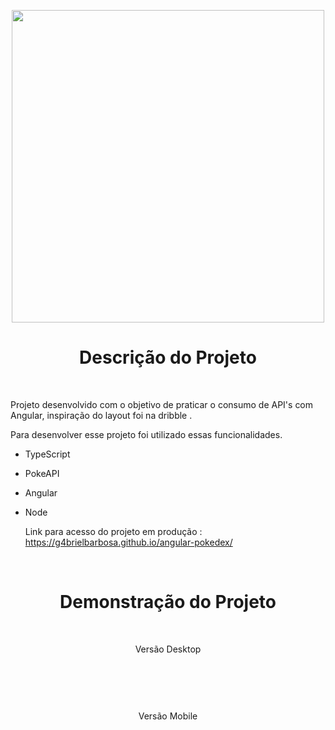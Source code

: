 <p align="center">
  <img style="height: 500px "src="https://raw.githubusercontent.com/G4brielBarbosa/angular-pokedex/src/assets/Angular-Pokedex.png" />
</p>

<h1 align="center"> Descrição do Projeto </h1>

<br>


 Projeto desenvolvido com o objetivo de praticar o consumo de API's com Angular, inspiração do layout foi na dribble .
  
Para desenvolver esse projeto foi utilizado essas funcionalidades.
  
- TypeScript 
- PokeAPI
- Angular
- Node

  Link para acesso do projeto em produção : https://g4brielbarbosa.github.io/angular-pokedex/

<br>

<h1 align="center"> Demonstração do Projeto </h1>

<br>

<p align="center">
  Versão Desktop
</p>

<br>

<p align="center">
  <img "src="https://raw.githubusercontent.com/G4brielBarbosa/angular-pokedex/src/assets/AngularPokedex (1).gif" />
</p>

<br>


<p align="center">
  Versão Mobile
</p>

<br>


<p align="center">
  <img "src="https://raw.githubusercontent.com/G4brielBarbosa/angular-pokedex/src/assets/AngularPokedex.gif" />
</p>
